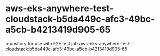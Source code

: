 # aws-eks-anywhere-test-cloudstack-b5da449c-afc3-49bc-a5cb-b4213419d905-65
repository for use with E2E test job aws-eks-anywhere-test-cloudstack:b5da449c-afc3-49bc-a5cb-b4213419d905-65
